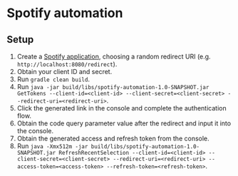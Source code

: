 # Spotify automation

## Setup

1. Create a [Spotify application](https://developer.spotify.com/dashboard/applications), choosing a random redirect URI (e.g. `http://localhost:8080/redirect`).
2. Obtain your client ID and secret.
3. Run `gradle clean build`.
4. Run `java -jar build/libs/spotify-automation-1.0-SNAPSHOT.jar GetTokens --client-id=<client-id> --client-secret=<client-secret> --redirect-uri=<redirect-uri>`.
5. Click the generated link in the console and complete the authentication flow.
6. Obtain the code query parameter value after the redirect and input it into the console.
7. Obtain the generated access and refresh token from the console.
8. Run `java -Xmx512m -jar build/libs/spotify-automation-1.0-SNAPSHOT.jar RefreshRecentSelection --client-id=<client-id> --client-secret=<client-secret> --redirect-uri=<redirect-uri> --access-token=<access-token> --refresh-token=<refresh-token>`.